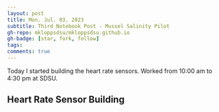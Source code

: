 ```yaml
---
layout: post
title: Mon. Jul. 03, 2023
subtitle: Third Notebook Post - Mussel Salinity Pilot
gh-repo: mkloppsdsu/mkloppsdsu.github.io
gh-badge: [star, fork, follow]
tags:
comments: true
---
```


Today I started building the heart rate sensors.
Worked from 10:00 am to 4:30 pm at SDSU.

## Heart Rate Sensor Building
